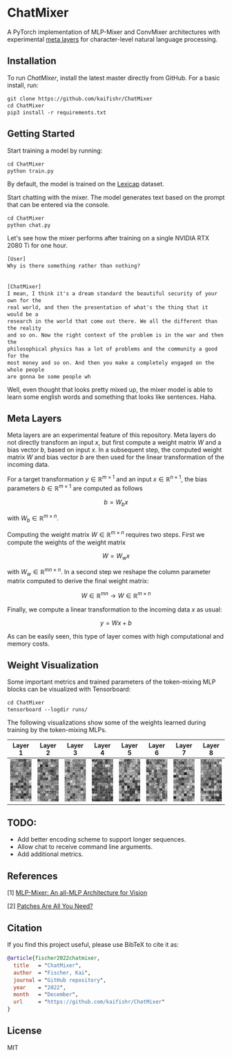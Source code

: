 # ChatMixer

A PyTorch implementation of MLP-Mixer and ConvMixer architectures with experimental [meta layers](#meta-layers) for character-level natural language processing.


## Installation

To run *ChatMixer*, install the latest master directly from GitHub. For a basic install, run:

```console
git clone https://github.com/kaifishr/ChatMixer
cd ChatMixer 
pip3 install -r requirements.txt
```


## Getting Started

Start training a model by running:

```console
cd ChatMixer 
python train.py 
```

By default, the model is trained on the [Lexicap](https://karpathy.ai/lexicap/) dataset.

Start chatting with the mixer. The model generates text based on the prompt that can be entered via the console.

```console
cd ChatMixer 
python chat.py 
```

Let's see how the mixer performs after training on a single NVIDIA RTX 2080 Ti for one hour.

```console
[User]
Why is there something rather than nothing?


[ChatMixer]
I mean, I think it's a dream standard the beautiful security of your own for the 
real world, and then the presentation of what's the thing that it would be a 
research in the world that come out there. We all the different than the reality 
and so on. Now the right context of the problem is in the war and then the 
philosophical physics has a lot of problems and the community a good for the 
most money and so on. And then you make a completely engaged on the whole people 
are gonna be some people wh
```
 
Well, even thought that looks pretty mixed up, the mixer model is able to learn some english words and something that looks like sentences. Haha.


## Meta Layers

Meta layers are an experimental feature of this repository. Meta layers do not directly transform an input $x$, but first compute a weight matrix $W$ and a bias vector $b$, based on input $x$. In a subsequent step, the computed weight matrix $W$ and bias vector $b$ are then used for the linear transformation of the incoming data.

For a target transformation $y \in \mathbb{R}^{m \times 1}$ and an input $x \in \mathbb{R}^{n \times 1}$, the bias parameters $b \in \mathbb{R}^{m \times 1}$ are computed as follows

$$b = W_b x$$

with $W_b \in \mathbb{R}^{m \times n}$. 

Computing the weight matrix $W \in \mathbb{R}^{m \times n}$ requires two steps. First we compute the weights of the weight matrix

$$W = W_w x$$

with $W_w \in \mathbb{R}^{mn \times n}$. In a second step we reshape the column parameter matrix computed to derive the final weight matrix:

$$W \in \mathbb{R}^{mn} \rightarrow W \in \mathbb{R}^{m \times n}$$

Finally, we compute a linear transformation to the incoming data $x$ as usual:

$$y = Wx+b$$

As can be easily seen, this type of layer comes with high computational and memory costs.


## Weight Visualization

Some important metrics and trained parameters of the token-mixing MLP blocks can be visualized with Tensorboard:

```console
cd ChatMixer 
tensorboard --logdir runs/
```

The following visualizations show some of the weights learned during training by the token-mixing MLPs.

<center>

| Layer 1 | Layer 2 | Layer 3  | Layer 4  | Layer 5  | Layer 6  | Layer 7  | Layer 8 |
|---|---|---|---|---|---|---|---|
| ![](/docs/images/layer_01.png) | ![](/docs/images/layer_02.png) | ![](/docs/images/layer_03.png) | ![](/docs/images/layer_04.png) | ![](/docs/images/layer_05.png) | ![](/docs/images/layer_06.png) | ![](/docs/images/layer_07.png) | ![](/docs/images/layer_08.png)

</center>


## TODO:

- Add better encoding scheme to support longer sequences.
- Allow chat to receive command line arguments.
- Add additional metrics.


## References

[1] [MLP-Mixer: An all-MLP Architecture for Vision](https://arxiv.org/abs/2105.01601)

[2] [Patches Are All You Need?](https://arxiv.org/abs/2201.09792)



## Citation

If you find this project useful, please use BibTeX to cite it as:

```bibtex
@article{fischer2022chatmixer,
  title   = "ChatMixer",
  author  = "Fischer, Kai",
  journal = "GitHub repository",
  year    = "2022",
  month   = "December",
  url     = "https://github.com/kaifishr/ChatMixer"
}
```


## License

MIT
